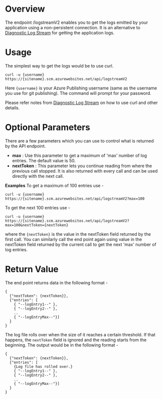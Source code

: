 # Overview
The endpoint /logstreamV2 enables you to get the logs emitted by your application using a non-persistent connection. It is an alternative to [Diagnostic Log Stream](https://github.com/projectkudu/kudu/wiki/Diagnostic-Log-Stream) for getting the application logs.

# Usage
The simplest way to get the logs would be to use curl. 
```
curl -u {username} https://{sitename}.scm.azurewebsites.net/api/logstreamV2
```
Here `{username}` is your Azure Publishing username (same as the username you use for git publishing). The command will prompt for your password.

Please refer notes from [Diagnostic Log Stream](https://github.com/projectkudu/kudu/wiki/Diagnostic-Log-Stream) on how to use curl and other details.

# Optional Parameters
There are a few parameters which you can use to control what is returned by the API endpoint.
* **max** : Use this parameter to get a maximum of 'max' number of log entries. The default value is 50.
* **nextToken** : This parameter lets you continue reading from where the previous call stopped. It is also returned with every call and can be used directly with the next call.

**Examples** 
To get a maximum of 100 entries use -
```
curl -u {username} https://{sitename}.scm.azurewebsites.net/api/logstreamV2?max=100
```
To get the next 100 entries use -
```
curl -u {username} https://{sitename}.scm.azurewebsites.net/api/logstreamV2?max=100&nextToken={nextToken}
```
where the `{nextToken}` is the value in the nextToken field returned by the first call. You can similarly call the end point again using value in the nextToken field returned by the current call to get the next 'max' number of log entries.

# Return Value
The end point returns data in the following format - 
```
{
  {"nextToken": {nextToken}},
  {"entries": [
    { "--logEntry1--" },
    { "--logEntry2--" },
    ..
    { "--logEntryMax--"}]
  }
}
```
The log file rolls over when the size of it reaches a certain threshold. If that happens, the `nextToken` field is ignored and the reading starts from the beginning. The output would be in the following format -
```
{
  {"nextToken": {nextToken}},
  {"entries": [
    {Log file has rolled over.}
    { "--logEntry1--" },
    { "--logEntry2--" },
    ..
    { "--logEntryMax--"}]
  }
}
```
